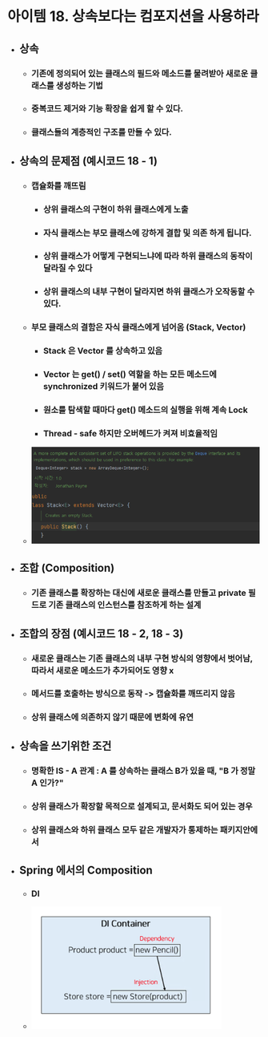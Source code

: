 # 아이템 18. 상속보다는 컴포지션을 사용하라

 - ## 상속
   - ### 기존에 정의되어 있는 클래스의 필드와 메소드를 물려받아 새로운 클래스를 생성하는 기법
   - ### 중복코드 제거와 기능 확장을 쉽게 할 수 있다.
   - ### 클래스들의 계층적인 구조를 만들 수 있다.
 - ## 상속의 문제점 (예시코드 18 - 1)
   - ### 캡슐화를 깨뜨림 
     - ### 상위 클래스의 구현이 하위 클래스에게 노출
     - ### 자식 클래스는 부모 클래스에 강하게 결합 및 의존 하게 됩니다.
     - ### 상위 클래스가 어떻게 구현되느냐에 따라 하위 클래스의 동작이 달라질 수 있다
     - ### 상위 클래스의 내부 구현이 달라지면 하위 클래스가 오작동할 수 있다.
   - ### 부모 클래스의 결함은 자식 클래스에게 넘어옴 (Stack, Vector)
     - ### Stack 은 Vector 를 상속하고 있음
     - ### Vector 는 get() / set() 역할을 하는 모든 메소드에 synchronized 키워드가 붙어 있음
     - ### 원소를 탐색할 때마다 get() 메소드의 실행을 위해 계속 Lock
     - ### Thread - safe 하지만 오버헤드가 켜져 비효율적임
   - ![img.png](img.png)
 - ## 조합 (Composition)
   - ### 기존 클래스를 확장하는 대신에 새로운 클래스를 만들고 private 필드로 기존 클래스의 인스턴스를 참조하게 하는 설계
 - ## 조합의 장점 (예시코드 18 - 2, 18 - 3)
   - ### 새로운 클래스는 기존 클래스의 내부 구현 방식의 영향에서 벗어남, 따라서 새로운 메소드가 추가되어도 영향 x
   - ### 메서드를 호출하는 방식으로 동작 -> 캡슐화를 깨뜨리지 않음
   - ### 상위 클래스에 의존하지 않기 때문에 변화에 유연
 - ## 상속을 쓰기위한 조건
   - ### 명확한 IS - A 관계 : A 를 상속하는 클래스 B가 있을 때, "B 가 정말 A 인가?"
   - ### 상위 클래스가 확장할 목적으로 설계되고, 문서화도 되어 있는 경우
   - ### 상위 클래스와 하위 클래스 모두 같은 개발자가 통제하는 패키지안에서
 - ## Spring 에서의 Composition
   - ### DI
   - ![img_1.png](img_1.png)